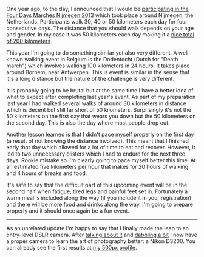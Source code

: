 <!--
.. title: Participating in the Dodentocht
.. slug: participating-in-the-dodentocht
.. date: 2014/04/12 00:05:00
.. tags: photography, walking, belgium, travel
.. link:
.. description:
-->

One year ago, to the day, I announced that I would be [participating in
the Four Days Marches Nijmegen 2013](/posts/participating-in-the-international-four-days-marches-nijmegen.html)
which took place around Nijmegen, the Netherlands. Participants walk 30, 40 or 50 kilometers each day for
four consecutive days. The distance that you should walk depends on your age
and gender. In my case it was 50 kilometers each day making it a
[nice total of 200 kilometers](/posts/four-days-marches-nijmegen-2013.html).

This year I'm going to do something similar yet also very different. A
well-known walking event in Belgium is the Dodentocht (Dutch for "Death march")
which involves walking 100 kilometers in 24 hours. It takes place around Bornem, near Antwerpen.
This is event is similar in the sense that it's a long distance but the
nature of the challenge is very different.

It is probably going to
be brutal but at the same time I have a better idea of what to expect
after completing last year's event. As part of my preparation last year I had
walked several walks of around 30 kilometers in distance which is decent
but still far short of 50 kilometers. Surprisingly it's not the 50 kilometers
on the first day that wears you down but the 50 kilometers on the second day.
This is also the day where most people drop out.

Another lesson learned is that I didn't pace myself properly on the first day
(a result of not knowing the distance involved). This meant that I finished early that day
which allowed for a lot of time to eat and recover. However, it
led to two unnecessary blisters which I had to endure for the next three days.
Rookie mistake so I'm clearly going to pace myself better this time. At
an estimated five kilometers per hour that makes for 20 hours of walking and
4 hours of breaks and food.

It's safe to say that the difficult part of this upcoming event will be in
the second half when fatigue, tired legs and painful feet set in.
Fortunately a warm meal is included along the way (if you include it in
your registration) and there will be more food and drinks along the way.
I'm going to prepare properly and it should once again be a fun event.

---

As an unrelated update I'm happy to say that I finally made the leap to
an entry-level DSLR camera. After [talking about it](/posts/on-photography-and-travel.html)
and [dabbling a bit](/posts/photos-of-london-in-spring-2013.html) I now have a
proper camera to learn the art of photography better: a Nikon D3200.
You can already see the first results at [my 500px profile](http://500px.com/simeonvisser).